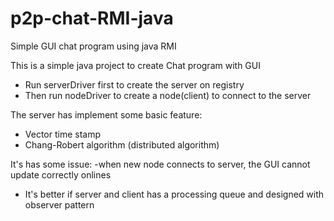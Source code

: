 # p2p-chat-RMI-java
Simple GUI chat program using java RMI

This is a simple java project to create Chat program with GUI

- Run serverDriver first to create the server on registry
- Then run nodeDriver to create a node(client) to connect to the server

The server has implement some basic feature:
- Vector time stamp
- Chang-Robert algorithm (distributed algorithm)

It's has some issue:
-when new node connects to server, the GUI cannot update correctly onlines
- It's better if server and client has a processing queue and designed with observer pattern
